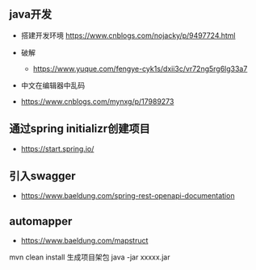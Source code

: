 ## java开发
- 搭建开发环境
  https://www.cnblogs.com/nojacky/p/9497724.html


- 破解
  - https://www.yuque.com/fengye-cyk1s/dxii3c/vr72ng5rg6lg33a7

- 中文在编辑器中乱码
- https://www.cnblogs.com/mynxg/p/17989273

## 通过spring initializr创建项目
  - https://start.spring.io/

## 引入swagger
- https://www.baeldung.com/spring-rest-openapi-documentation

## automapper
- https://www.baeldung.com/mapstruct

mvn clean install
生成项目架包
java -jar  xxxxx.jar